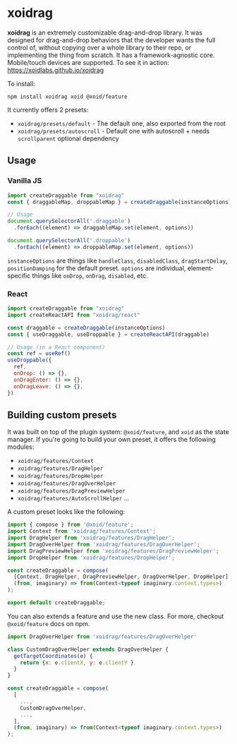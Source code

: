 # xoidrag

**xoidrag** is an extremely customizable drag-and-drop library. It was designed for drag-and-drop behaviors that the developer wants the full control of, without copying over a whole library to their repo, or implementing the thing from scratch. It has a framework-agnostic core. Mobile/touch devices are supported. To see it in action: https://xoidlabs.github.io/xoidrag

To install:
```
npm install xoidrag xoid @xoid/feature
```

It currently offers 2 presets:
- `xoidrag/presets/default` - The default one, also exported from the root
- `xoidrag/presets/autoscroll` - Default one with autoscroll + needs `scrollparent` optional dependency

## Usage

### Vanilla JS

```js
import createDraggable from "xoidrag"
const { draggableMap, droppableMap } = createDraggable(instanceOptions)

// Usage
document.querySelectorAll('.draggable')
  .forEach((element) => draggableMap.set(element, options))

document.querySelectorAll('.droppable')
  .forEach((element) => droppableMap.set(element, options))
```

`instanceOptions` are things like `handleClass`, `disabledClass`, `dragStartDelay`, `positionDamping` for the default preset. `options` are individual, element-specific things like `onDrop`, `onDrag`, `disabled`, etc.

### React

```js
import createDraggable from "xoidrag"
import createReactAPI from "xoidrag/react"

const draggable = createDraggable(instanceOptions)
const { useDraggable, useDroppable } = createReactAPI(draggable)

// Usage (in a React component)
const ref = useRef()
useDroppable({
  ref,
  onDrop: () => {},
  onDragEnter: () => {},
  onDragLeave: () => {},
})

```

## Building custom presets

It was built on top of the plugin system: `@xoid/feature`, and `xoid` as the state manager. If you're going to build your own preset, it offers the following modules:

- `xoidrag/features/Context`
- `xoidrag/features/DragHelper`
- `xoidrag/features/DropHelper`
- `xoidrag/features/DragOverHelper`
- `xoidrag/features/DragPreviewHelper`
- `xoidrag/features/AutoScrollHelper`
...

A custom preset looks like the following:

```js
import { compose } from '@xoid/feature';
import Context from 'xoidrag/features/Context';
import DragHelper from 'xoidrag/features/DragHelper';
import DragOverHelper from 'xoidrag/features/DragOverHelper';
import DragPreviewHelper from 'xoidrag/features/DragPreviewHelper';
import DropHelper from 'xoidrag/features/DropHelper';

const createDraggable = compose(
  [Context, DragHelper, DragPreviewHelper, DragOverHelper, DropHelper],
  (from, imaginary) => from(Context<typeof imaginary.context.types>)
);

export default createDraggable;
```

You can also extends a feature and use the new class. For more, checkout `@xoid/feature` docs on npm.

```js
import DragOverHelper from 'xoidrag/features/DragOverHelper'

class CustomDragOverHelper extends DragOverHelper {
  getTargetCoordinates(e) {
    return {x: e.clientX, y: e.clientY }
  }
}

const createDraggable = compose(
  [
    ...,
    CustomDragOverHelper,
    ...,
  ],
  (from, imaginary) => from(Context<typeof imaginary.context.types>)
);

```
